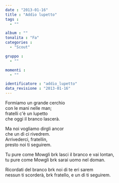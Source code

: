 ```yaml
---
date : "2013-01-16"
title : "Addio lupetto"
tags : 
  - ""

album : ""
tonalita : "Fa"
categories : 
  - "Scout"

gruppo : 
  - ""

momenti : 
  - ""

identificatore : "addio_lupetto"
data_revisione : "2013-01-16"
---
```

  
  
Formiamo un grande cerchio  
con le mani nelle man;  
fratelli c'è un lupetto  
che oggi il branco lascerà.  
  
  
Ma noi vogliamo dirgli ancor  
che un dì ci rivedrem.  
Arrivederci, fratellin,  
presto noi ti seguirem.  
  
  
  
Tu pure come Mowgli  brk lasci il branco e vai lontan,  
tu pure come Mowgli brk sarai uomo nel doman.  
  
  
  
Ricordati del branco brk noi di te eri sarem  
nessun ti scorderà, brk fratello, e un dì ti seguirem.  
  
